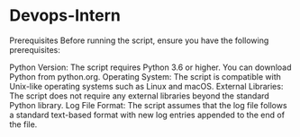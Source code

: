 # Devops-Intern
Prerequisites
Before running the script, ensure you have the following prerequisites:

Python Version: The script requires Python 3.6 or higher. You can download Python from python.org.
Operating System: The script is compatible with Unix-like operating systems such as Linux and macOS.
External Libraries: The script does not require any external libraries beyond the standard Python library.
Log File Format: The script assumes that the log file follows a standard text-based format with new log entries appended to the end of the file.
